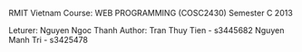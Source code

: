 RMIT Vietnam
Course: WEB PROGRAMMING (COSC2430) 
Semester C 2013

Leturer: Nguyen Ngoc Thanh
Author: 
Tran Thuy Tien - s3445682
Nguyen Manh Tri - s3425478

